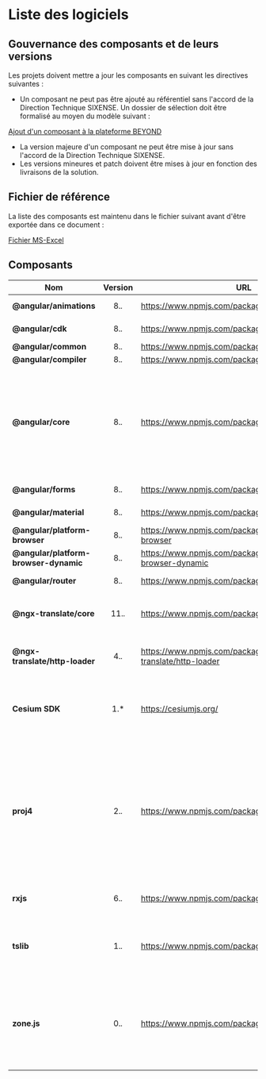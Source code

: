 # Liste des logiciels

## Gouvernance des composants et de leurs versions

Les projets doivent mettre a jour les composants en suivant les directives suivantes :

- Un composant ne peut pas être ajouté au référentiel sans l'accord de la Direction Technique SIXENSE.  Un dossier de sélection doit être formalisé au moyen du modèle suivant :

[Ajout d'un composant à la plateforme BEYOND](https://bitbucket.org/sxdibm/byd-all-documentation/src/master/00.Qualite/01.PlanQualiteTechnique/modeles-document/ajout-cots/01.cots-selection.md)

- La version majeure d'un composant ne peut être mise à jour sans l'accord de la Direction Technique SIXENSE.
- Les versions mineures et patch doivent être mises à jour en fonction des livraisons de la solution.

## Fichier de référence

La liste des composants est maintenu dans le fichier suivant avant d'être exportée dans ce document :

[Fichier MS-Excel](https://bitbucket.org/sxdibm/byd-all-documentation/src/master/01.byd-DataFactory/1.ArchitectureDossier/artifacts/02.cots-list/BYD-DF_COTSLists_v01.00.xlsx)

## Composants

|**Nom**|Version|URL|Licence|Description|
|---|:---:|---|:---:|---|
|**@angular/animations**|8.*.*|https://www.npmjs.com/package/@angular/animations|MIT|Angular Module for animations|
|**@angular/cdk**|8.*.*|https://www.npmjs.com/package/@angular/cdk|MIT|Angular Module Material Design|
|**@angular/common**|8.*.*|https://www.npmjs.com/package/@angular/common|MIT|Angular Module|
|**@angular/compiler**|8.*.*|https://www.npmjs.com/package/@angular/compiler|MIT|Angular Module|
|**@angular/core**|8.*.*|https://www.npmjs.com/package/@angular/core|MIT|Angular is a TypeScript-based open-source front-end web application platform led by the Angular Team at Google and by a community of individuals and corporations|
|**@angular/forms**|8.*.*|https://www.npmjs.com/package/@angular/forms|MIT|Angular Module for forms|
|**@angular/material**|8.*.*|https://www.npmjs.com/package/@angular/material|MIT|Angular Module Material Design|
|**@angular/platform-browser**|8.*.*|https://www.npmjs.com/package/@angular/platform-browser|MIT|Angular Module|
|**@angular/platform-browser-dynamic**|8.*.*|https://www.npmjs.com/package/@angular/platform-browser-dynamic|MIT|Angular Module|
|**@angular/router**|8.*.*|https://www.npmjs.com/package/@angular/router|MIT|Angular Module for Router|
|**@ngx-translate/core**|11.*.*|https://www.npmjs.com/package/@ngx-translate/core|MIT|The internationalization (i18n) library for Angular|
|**@ngx-translate/http-loader**|4.*.*|https://www.npmjs.com/package/@ngx-translate/http-loader|MIT|A loader for ngx-translate that loads translations using http.|
|**Cesium SDK**|1.*|https://cesiumjs.org/||CesiumJS is an open-source JavaScript library for world-class 3D mapping of geospatial data.|
|**proj4**|2.*.*|https://www.npmjs.com/package/proj4|MIT|Proj4js is a JavaScript library to transform point coordinates from one coordinate system to another, including datum transformations. Originally a port of PROJ.4 and GCTCP C it is a part of the MetaCRS group of projects.|
|**rxjs**|6.*.*|https://www.npmjs.com/package/rxjs|Apache-2.0|Reactive Extensions for JavaScript|
|**tslib**|1.*.*|https://www.npmjs.com/package/tslib|Apache-2.0|This is a runtime library for TypeScript that contains all of the TypeScript helper functions.|
|**zone.js**|0.*.*|https://www.npmjs.com/package/zone.js|MIT|Zone is an execution context that persists across async tasks. You can think of it as thread-local storage for JavaScript VMs.|